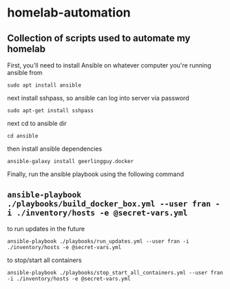 # homelab-automation

## Collection of scripts used to automate my homelab

First, you'll need to install Ansible on whatever computer you're running ansible from

`sudo apt install ansible`

next install sshpass, so ansible can log into server via password

`sudo apt-get install sshpass`

next cd to ansible dir

`cd ansible`

then install ansible dependencies 

`ansible-galaxy install geerlingguy.docker`

Finally, run the ansible playbook using the following command

`ansible-playbook ./playbooks/build_docker_box.yml --user fran -i ./inventory/hosts -e @secret-vars.yml`
---

to run updates in the future

`ansible-playbook ./playbooks/run_updates.yml --user fran -i ./inventory/hosts -e @secret-vars.yml`

to stop/start all containers 

`ansible-playbook ./playbooks/stop_start_all_containers.yml --user fran -i ./inventory/hosts -e @secret-vars.yml`